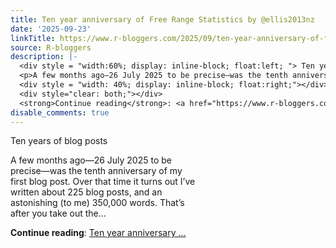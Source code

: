 ```yaml
---
title: Ten year anniversary of Free Range Statistics by @ellis2013nz
date: '2025-09-23'
linkTitle: https://www.r-bloggers.com/2025/09/ten-year-anniversary-of-free-range-statistics-by-ellis2013nz/
source: R-bloggers
description: |-
  <div style = "width:60%; display: inline-block; float:left; "> Ten years of blog posts</p>
  <p>A few months ago—26 July 2025 to be precise—was the tenth anniversary of my first blog post. Over that time it turns out I’ve written about 225 blog posts, and an astonishing (to me) 350,000 words. That’s after you take out the...</p></div>
  <div style = "width: 40%; display: inline-block; float:right;"></div>
  <div style="clear: both;"></div>
  <strong>Continue reading</strong>: <a href="https://www.r-bloggers.com/2025/09/ten-year-anniversary-of-free-range-statistics-by-ellis2013nz/">Ten year anniversary ...
disable_comments: true
---
```

<div style = "width:60%; display: inline-block; float:left; "> Ten years of blog posts</p>
<p>A few months ago—26 July 2025 to be precise—was the tenth anniversary of my first blog post. Over that time it turns out I’ve written about 225 blog posts, and an astonishing (to me) 350,000 words. That’s after you take out the...</p></div>
<div style = "width: 40%; display: inline-block; float:right;"></div>
<div style="clear: both;"></div>
<strong>Continue reading</strong>: <a href="https://www.r-bloggers.com/2025/09/ten-year-anniversary-of-free-range-statistics-by-ellis2013nz/">Ten year anniversary ...